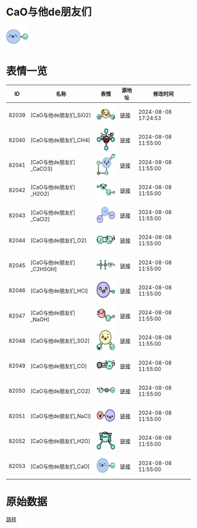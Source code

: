 # CaO与他de朋友们

<img src="./cover.png" height="60" alt="cover" />

# 表情一览

|ID|名称|表情|源地址|修改时间|
|----|----|----|----|----|
|82039|[CaO与他de朋友们_SiO2]|<img src="./pic/082039_%5BCaO与他de朋友们_SiO2%5D.png" height="60" alt="SiO2"/>|[链接](https://i0.hdslb.com/bfs/garb/f3c624885ee944f049052a28ede3642412817c12.png)|2024-08-08 17:24:53|
|82040|[CaO与他de朋友们_CH4]|<img src="./pic/082040_%5BCaO与他de朋友们_CH4%5D.png" height="60" alt="CH4"/>|[链接](https://i0.hdslb.com/bfs/garb/f5ae2450fbad26786ac11ad382039e4a7d4191c2.png)|2024-08-08 11:55:00|
|82041|[CaO与他de朋友们_CaCO3]|<img src="./pic/082041_%5BCaO与他de朋友们_CaCO3%5D.png" height="60" alt="CaCO3"/>|[链接](https://i0.hdslb.com/bfs/garb/d634aa5855ecbfc92128f55196c7fca7ca45a6f3.png)|2024-08-08 11:55:00|
|82042|[CaO与他de朋友们_H2O2]|<img src="./pic/082042_%5BCaO与他de朋友们_H2O2%5D.png" height="60" alt="H2O2"/>|[链接](https://i0.hdslb.com/bfs/garb/17134a989c3393c0fa57a169dc28794eb64e2b64.png)|2024-08-08 11:55:00|
|82043|[CaO与他de朋友们_CaCl2]|<img src="./pic/082043_%5BCaO与他de朋友们_CaCl2%5D.png" height="60" alt="CaCl2"/>|[链接](https://i0.hdslb.com/bfs/garb/6234933ca28c941b14540c5755738156f5660573.png)|2024-08-08 11:55:00|
|82044|[CaO与他de朋友们_O2]|<img src="./pic/082044_%5BCaO与他de朋友们_O2%5D.png" height="60" alt="O2"/>|[链接](https://i0.hdslb.com/bfs/garb/599e6dfcc2600c7175f4deca75d8633761980a1a.png)|2024-08-08 11:55:00|
|82045|[CaO与他de朋友们_C2H5OH]|<img src="./pic/082045_%5BCaO与他de朋友们_C2H5OH%5D.png" height="60" alt="C2H5OH"/>|[链接](https://i0.hdslb.com/bfs/garb/8e8769c3f89c303c8801b52f9005268280c270db.png)|2024-08-08 11:55:00|
|82046|[CaO与他de朋友们_HCl]|<img src="./pic/082046_%5BCaO与他de朋友们_HCl%5D.png" height="60" alt="HCl"/>|[链接](https://i0.hdslb.com/bfs/garb/19c171c150e134b1cef6674986a282fa80a67f33.png)|2024-08-08 11:55:00|
|82047|[CaO与他de朋友们_NaOH]|<img src="./pic/082047_%5BCaO与他de朋友们_NaOH%5D.png" height="60" alt="NaOH"/>|[链接](https://i0.hdslb.com/bfs/garb/e8840ada37c261e71590ad52fe39008540eff6be.png)|2024-08-08 11:55:00|
|82048|[CaO与他de朋友们_SO2]|<img src="./pic/082048_%5BCaO与他de朋友们_SO2%5D.png" height="60" alt="SO2"/>|[链接](https://i0.hdslb.com/bfs/garb/4cd6814ce8aba368550184fac6bfd8a1a4866f82.png)|2024-08-08 11:55:00|
|82049|[CaO与他de朋友们_CO]|<img src="./pic/082049_%5BCaO与他de朋友们_CO%5D.png" height="60" alt="CO"/>|[链接](https://i0.hdslb.com/bfs/garb/6ebe2688d2330e712061086f25dd9ceed08eab05.png)|2024-08-08 11:55:00|
|82050|[CaO与他de朋友们_CO2]|<img src="./pic/082050_%5BCaO与他de朋友们_CO2%5D.png" height="60" alt="CO2"/>|[链接](https://i0.hdslb.com/bfs/garb/8965705420a5cae891fa2f5b0d5e8fdfe3bd8001.png)|2024-08-08 11:55:00|
|82051|[CaO与他de朋友们_NaCl]|<img src="./pic/082051_%5BCaO与他de朋友们_NaCl%5D.png" height="60" alt="NaCl"/>|[链接](https://i0.hdslb.com/bfs/garb/34934439d88aadb28683060c33279bf6343e7538.png)|2024-08-08 11:55:00|
|82052|[CaO与他de朋友们_H2O]|<img src="./pic/082052_%5BCaO与他de朋友们_H2O%5D.png" height="60" alt="H2O"/>|[链接](https://i0.hdslb.com/bfs/garb/84151b2000e5050576b2eb5ee161593d7f4d87cd.png)|2024-08-08 11:55:00|
|82053|[CaO与他de朋友们_CaO]|<img src="./pic/082053_%5BCaO与他de朋友们_CaO%5D.png" height="60" alt="CaO"/>|[链接](https://i0.hdslb.com/bfs/garb/98402eb37548d6a0075a9d0e7d5fa7e0ca7caa0b.png)|2024-08-08 11:55:00|

# 原始数据

[跳转](./raw.json)

